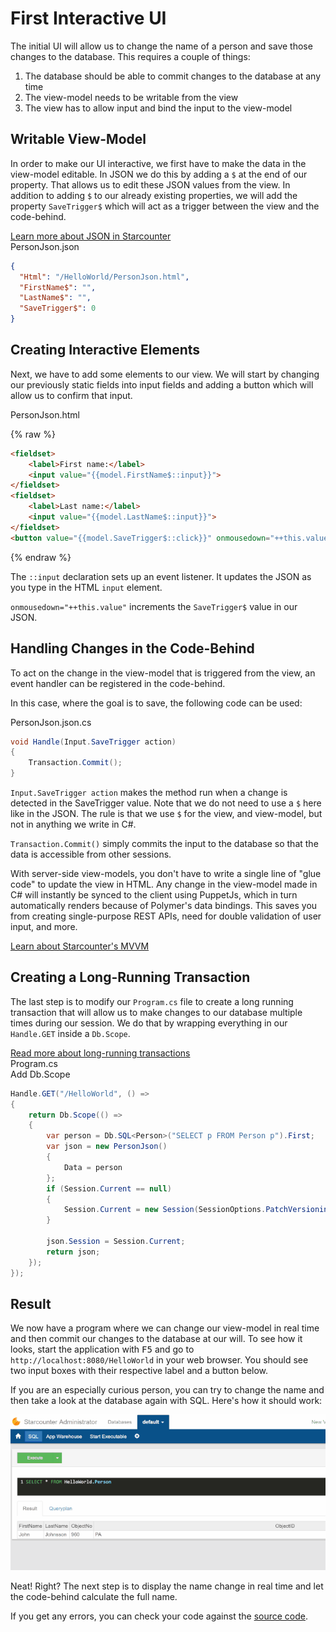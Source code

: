 # First Interactive UI

The initial UI will allow us to change the name of a person and save those changes to the database. This requires a couple of things:
1. The database should be able to commit changes to the database at any time
2. The view-model needs to be writable from the view
3. The view has to allow input and bind the input to the view-model

## Writable View-Model

In order to make our UI interactive, we first have to make the data in the view-model editable. In JSON we do this by adding a `$` at the end of our property. That allows us to edit these JSON values from the view. In addition to adding `$` to our already existing properties, we will add the property `SaveTrigger$` which will act as a trigger between the view and the code-behind.

<aside class="read-more">
    <a href="/guides/typed-json/json-by-example">Learn more about JSON in Starcounter</a>
</aside>

<div class="code-name">PersonJson.json</div>

```json
{
  "Html": "/HelloWorld/PersonJson.html",
  "FirstName$": "",
  "LastName$": "",
  "SaveTrigger$": 0
}
```

## Creating Interactive Elements

Next, we have to add some elements to our view. We will start by changing our previously static fields into input fields and adding a button which will allow us to confirm that input.

<div class="code-name">PersonJson.html</div>

{% raw %}
```html
<fieldset>
    <label>First name:</label>
    <input value="{{model.FirstName$::input}}">
</fieldset>
<fieldset>
    <label>Last name:</label>
    <input value="{{model.LastName$::input}}">
</fieldset>
<button value="{{model.SaveTrigger$::click}}" onmousedown="++this.value">Save</button>
```
{% endraw %}

The `::input` declaration sets up an event listener. It updates the JSON as you type in the HTML `input` element.

`onmousedown="++this.value"` increments the `SaveTrigger$` value in our JSON.

## Handling Changes in the Code-Behind

To act on the change in the view-model that is triggered from the view, an event handler can be registered in the code-behind.

In this case, where the goal is to save, the following code can be used:

<div class="code-name">PersonJson.json.cs</div>

```cs
void Handle(Input.SaveTrigger action)
{
    Transaction.Commit();
}
```
`Input.SaveTrigger action` makes the method run when a change is detected in the SaveTrigger value. Note that we do not need to use a `$` here like in the JSON. The rule is that we use `$` for the view, and view-model, but not in anything we write in C#.

`Transaction.Commit()` simply commits the input to the database so that the data is accessible from other sessions.

With server-side view-models, you don't have to write a single line of "glue code" to update the view in HTML. Any change in the view-model made in C# will instantly be synced to the client using PuppetJs, which in turn automatically renders because of Polymer's data bindings. This saves you from creating single-purpose REST APIs, need for double validation of user input, and more.

<aside class="read-more">
    <a href="/guides/web-apps/starcounter-mvvm">Learn about Starcounter's MVVM</a>
</aside>

## Creating a Long-Running Transaction

The last step is to modify our `Program.cs` file to create a long running transaction that will allow us to make changes to our database multiple times during our session. We do that by wrapping everything in our `Handle.GET` inside a `Db.Scope`.

<aside class="read-more">
    <a href="/guides/transactions/long-running-transactions">Read more about long-running transactions</a>
</aside>

<div class="code-name">Program.cs</div><div class="code-name code-title">Add Db.Scope</div>

```cs
Handle.GET("/HelloWorld", () =>
{
    return Db.Scope(() =>
    {
        var person = Db.SQL<Person>("SELECT p FROM Person p").First;
        var json = new PersonJson()
        {
            Data = person
        };
        if (Session.Current == null)
        {
            Session.Current = new Session(SessionOptions.PatchVersioning);
        }

        json.Session = Session.Current;
        return json;
    });
});
```

## Result

We now have a program where we can change our view-model in real time and then commit our changes to the database at our will. To see how it looks, start the application with <kbd>F5</kbd> and go to `http://localhost:8080/HelloWorld` in your web browser. You should see two input boxes with their respective label and a button below.

If you are an especially curious person, you can try to change the name and then take a look at the database again with SQL. Here's how it should work:

![part 3 gif](/assets/page3resized.gif)

Neat! Right? The next step is to display the name change in real time and let the code-behind calculate the full name.

If you get any errors, you can check your code against the [source code](https://github.com/StarcounterApps/HelloWorld/commit/3b7fa02a5920d9013ff994697e809d4878bc3f73).
